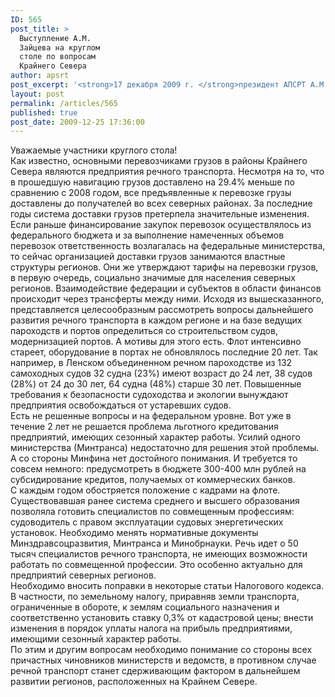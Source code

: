 ```yaml
---
ID: 565
post_title: >
  Выступление А.М.
  Зайцева на круглом
  столе по вопросам
  Крайнего Севера
author: apsrt
post_excerpt: '<strong>17 декабря 2009 г. </strong>президент АПСРТ А.М. Зайцев принял участие в заседании круглого стола по вопросам Крайнего Севера, проходившем в Совете Федерации (текст его выступления на круглом столе прилагается) <br />'
layout: post
permalink: /articles/565
published: true
post_date: 2009-12-25 17:36:00
---
```

Уважаемые участники круглого стола!<br />
	Как известно, основными перевозчиками грузов в районы Крайнего Севера являются предприятия речного транспорта. Несмотря на то, что в прошедшую навигацию грузов доставлено на 29.4% меньше по сравнению с 2008 годом, все предъявленные к перевозке грузы доставлены до получателей во всех северных районах. За последние годы система доставки грузов претерпела значительные изменения. Если раньше финансирование закупок перевозок осуществлялось из федерального бюджета и за выполнение намеченных объемов перевозок ответственность возлагалась на федеральные министерства, то сейчас организацией доставки грузов занимаются властные структуры регионов. Они же утверждают тарифы на перевозки грузов, в первую очередь, социально значимые для населения северных регионов. Взаимодействие федерации и субъектов в области финансов происходит через трансферты между ними. Исходя  из вышесказанного, представляется целесообразным рассмотреть вопросы дальнейшего развития речного транспорта в каждом регионе и на базе ведущих пароходств и портов определиться со строительством судов, модернизацией портов. А мотивы для этого есть. Флот интенсивно стареет, оборудование в портах не обновлялось последние 20 лет. Так например, в Ленском объединенном речном пароходстве из 132 самоходных судов 32 судна (23%) имеют возраст до 24 лет, 38 судов (28%) от 24 до 30 лет, 64 судна (48%) старше 30 лет. Повышенные требования к безопасности судоходства и экологии вынуждают предприятия освобождаться от устаревших судов.<br />
	 Есть не решенные вопросы и на федеральном уровне. Вот уже в течение 2 лет не решается проблема льготного кредитования предприятий, имеющих сезонный характер работы. Усилий одного министерства (Минтранса) недостаточно для решения этой проблемы. А со стороны Минфина нет достойного понимания. И требуется то совсем немного: предусмотреть в бюджете 300-400 млн рублей на субсидирование кредитов, получаемых от коммерческих банков.<br />
	 С каждым годом обостряется положение с кадрами на флоте. Существовавшая ранее  система среднего и высшего образования позволяла готовить специалистов по совмещенным профессиям: судоводитель с правом эксплуатации судовых энергетических установок.  Необходимо менять нормативные документы Минздравсоцразвития, Минтранса и Минобрнауки. Речь идет о 50 тысяч специалистов речного транспорта, не имеющих возможности работать по совмещенной профессии. Это особенно актуально для предприятий северных регионов. <br />
	Необходимо вносить поправки в некоторые статьи Налогового кодекса. В частности, по земельному налогу, приравняв  земли транспорта, ограниченные в обороте, к землям социального назначения и соответственно установить ставку 0,3% от кадастровой цены; внести изменения в порядок уплаты налога на прибыль предприятиями, имеющими сезонный характер работы.<br />
	По этим и другим вопросам необходимо понимание со стороны всех причастных чиновников министерств и ведомств, в противном случае речной транспорт станет сдерживающим фактором в дальнейшем развитии регионов, расположенных на  Крайнем Севере.